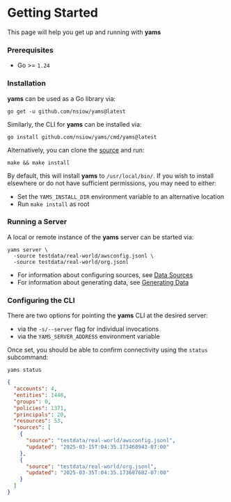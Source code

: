 # Getting Started

This page will help you get up and running with **yams**

### Prerequisites

- Go >= `1.24`

### Installation

**yams** can be used as a Go library via:
```shell
go get -u github.com/nsiow/yams@latest
```

Similarly, the CLI for **yams** can be installed via:
```shell
go install github.com/nsiow/yams/cmd/yams@latest
```

Alternatively, you can clone the [source](https://github.com/nsiow/yams.git) and run:
```
make && make install
```

By default, this will install **yams** to `/usr/local/bin/`. If you wish to install elsewhere or
do not have sufficient permissions, you may need to either:

* Set the `YAMS_INSTALL_DIR` environment variable to an alternative location
* Run `make install` as root

### Running a Server

A local or remote instance of the **yams** server can be started via:
```shell
yams server \
  -source testdata/real-world/awsconfig.jsonl \
  -source testdata/real-world/org.jsonl
```

- For information about configuring sources, see [Data Sources](./data_sources.md)
- For information about generating data, see [Generating Data](./generating_data.md)

### Configuring the CLI

There are two options for pointing the **yams** CLI at the desired server:

- via the `-s/--server` flag for individual invocations
- via the `YAMS_SERVER_ADDRESS` environment variable

Once set, you should be able to confirm connectivity using the `status` subcommand:
```shell
yams status
```
```json
{
  "accounts": 4,
  "entities": 1448,
  "groups": 0,
  "policies": 1371,
  "principals": 20,
  "resources": 53,
  "sources": [
    {
      "source": "testdata/real-world/awsconfig.jsonl",
      "updated": "2025-03-15T:04:35.173468943-07:00"
    },
    {
      "source": "testdata/real-world/org.jsonl",
      "updated": "2025-03-35T:04:35.173687682-07:00"
    }
  ]
}
```
